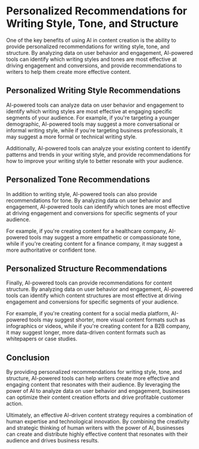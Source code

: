 Personalized Recommendations for Writing Style, Tone, and Structure
=================================================================================================================

One of the key benefits of using AI in content creation is the ability to provide personalized recommendations for writing style, tone, and structure. By analyzing data on user behavior and engagement, AI-powered tools can identify which writing styles and tones are most effective at driving engagement and conversions, and provide recommendations to writers to help them create more effective content.

Personalized Writing Style Recommendations
------------------------------------------

AI-powered tools can analyze data on user behavior and engagement to identify which writing styles are most effective at engaging specific segments of your audience. For example, if you're targeting a younger demographic, AI-powered tools may suggest a more conversational or informal writing style, while if you're targeting business professionals, it may suggest a more formal or technical writing style.

Additionally, AI-powered tools can analyze your existing content to identify patterns and trends in your writing style, and provide recommendations for how to improve your writing style to better resonate with your audience.

Personalized Tone Recommendations
---------------------------------

In addition to writing style, AI-powered tools can also provide recommendations for tone. By analyzing data on user behavior and engagement, AI-powered tools can identify which tones are most effective at driving engagement and conversions for specific segments of your audience.

For example, if you're creating content for a healthcare company, AI-powered tools may suggest a more empathetic or compassionate tone, while if you're creating content for a finance company, it may suggest a more authoritative or confident tone.

Personalized Structure Recommendations
--------------------------------------

Finally, AI-powered tools can provide recommendations for content structure. By analyzing data on user behavior and engagement, AI-powered tools can identify which content structures are most effective at driving engagement and conversions for specific segments of your audience.

For example, if you're creating content for a social media platform, AI-powered tools may suggest shorter, more visual content formats such as infographics or videos, while if you're creating content for a B2B company, it may suggest longer, more data-driven content formats such as whitepapers or case studies.

Conclusion
----------

By providing personalized recommendations for writing style, tone, and structure, AI-powered tools can help writers create more effective and engaging content that resonates with their audience. By leveraging the power of AI to analyze data on user behavior and engagement, businesses can optimize their content creation efforts and drive profitable customer action.

Ultimately, an effective AI-driven content strategy requires a combination of human expertise and technological innovation. By combining the creativity and strategic thinking of human writers with the power of AI, businesses can create and distribute highly effective content that resonates with their audience and drives business results.
